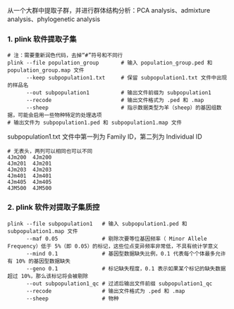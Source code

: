 从一个大群中提取子群，并进行群体结构分析：PCA analysis、admixture analysis、phylogenetic analysis

### 1. plink 软件提取子集
```
# 注：需要重新润色代码，去掉“#”符号和不同行
plink --file population_group       # 输入 population_group.ped 和 population_group.map 文件
      --keep subpopulation1.txt     # 保留 subpopulation1.txt 文件中出现的样品名
      --out subpopulation1          # 输出文件前缀为 subpopulation1
      --recode                      # 输出文件格式为 .ped 和 .map 
      --sheep                       # 指示数据类型为羊（sheep）的基因组数据，可能会启用一些物种特定的处理选项
# 输出文件为 subpopulation1.ped 和 subpopulation1.map 文件
```
subpopulation1.txt 文件中第一列为 Family ID，第二列为 Individual ID
```
# 无表头，两列可以相同也可以不同
4Jm200  4Jm200
4Jm201  4Jm201
4Jm203  4Jm203
4Jm401  4Jm401
4Jm405  4Jm405
4JM500  4JM500
```

### 2. plink 软件对提取子集质控
```
plink --file subpopulation1   # 输入 subpopulation1.ped 和 subpopulation1.map 文件
      --maf 0.05              # 剔除次要等位基因频率（ Minor Allele Frequency）低于 5%（即 0.05）的标记，这些位点变异频率非常低，不具有统计学意义
      --mind 0.1              # 基因型数据缺失比例，0.1 代表每个个体最多允许有 10% 的基因型数据缺失
      --geno 0.1              # 标记缺失程度，0.1 表示如果某个标记的缺失数据超过 10%，那么该标记将会被剔除
      --out subpopulation1_qc # 过滤后输出文件前缀 subpopulation1_qc
      --recode                # 输出文件格式为 .ped 和 .map
      --sheep                 # 物种


```





